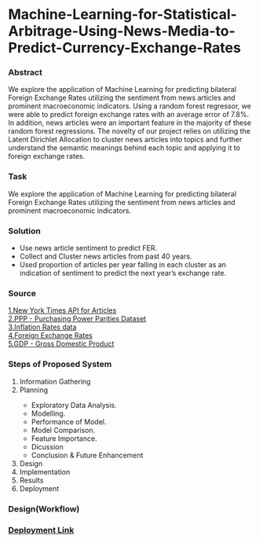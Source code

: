 # Machine-Learning-for-Statistical-Arbitrage-Using-News-Media-to-Predict-Currency-Exchange-Rates

<h3>Abstract</h3>
We explore the application of Machine Learning for predicting bilateral Foreign Exchange Rates utilizing the sentiment from news articles and prominent macroeconomic indicators. Using a random forest regressor, we were able to predict foreign exchange rates with an average error of 7.8%. In addition, news articles were an important feature in the majority of these random forest regressions. The novelty of our project relies on utilizing the Latent Dirichlet Allocation to cluster news articles into topics and further understand the semantic meanings behind each topic and applying it to foreign exchange rates.

<h3>Task</h3>
We explore the application of Machine Learning for predicting bilateral Foreign Exchange Rates utilizing the sentiment from news articles and prominent macroeconomic indicators.

<h3>Solution</h3>
<ul>
  <li>Use news article sentiment to predict FER.</li>
  <li>Collect and Cluster news articles from past 40 years.</li>
  <li>Used proportion of articles per year falling in each cluster as an indication of sentiment to predict the next year’s exchange rate.</li>
</ul>

<h3>Source</h3>
<a href="https://developer.nytimes.com">1.New York Times API for Articles</a><br>
<a href="https://data.oecd.org/conversion/purchasing-power-parities-ppp.htm">2.PPP - Purchasing Power Parities Dataset</a><br>
<a href="https://data.oecd.org/price/inflation-cpi.htm">3.Inflation Rates data</a><br>
<a href="https://data.worldbank.org/indicator/pa.nus.fcrf">4.Foreign Exchange Rates</a><br>
<a href="https://data.oecd.org/gdp/gross-domestic-product-gdp.htm">5.GDP - Gross Domestic Product</a><br>

<h3>Steps of Proposed System</h3>
<ol>
  <li>Information Gathering</li>
  <li>Planning</li>
     <ul>
       <li>Exploratory Data Analysis.</li>
       <li>Modelling.</li>
       <li>Performance of Model.</li>
       <li>Model Comparison.</li>
       <li>Feature Importance.</li>
       <li>Dicussion</li>
       <li>Conclusion & Future Enhancement</li>
     </ul>
  <li>Design</li>
  <li>Implementation</li>
  <li>Results</li>
  <li>Deployment</li>
</ol>

<h3>Design(Workflow)</h3>


<h3><a href="https://currencyrates-final-ummeathiya.herokuapp.com/">Deployment Link</a></h3>
